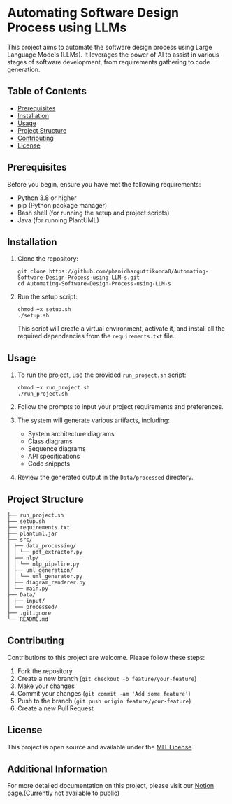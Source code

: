 # Automating Software Design Process using LLMs

This project aims to automate the software design process using Large Language Models (LLMs). It leverages the power of AI to assist in various stages of software development, from requirements gathering to code generation.

## Table of Contents

- [Prerequisites](#prerequisites)
- [Installation](#installation)
- [Usage](#usage)
- [Project Structure](#project-structure)
- [Contributing](#contributing)
- [License](#license)

## Prerequisites

Before you begin, ensure you have met the following requirements:

- Python 3.8 or higher
- pip (Python package manager)
- Bash shell (for running the setup and project scripts)
- Java (for running PlantUML)

## Installation

1. Clone the repository:
   ```
   git clone https://github.com/phanidharguttikonda0/Automating-Software-Design-Process-using-LLM-s.git
   cd Automating-Software-Design-Process-using-LLM-s
   ```

2. Run the setup script:
   ```
   chmod +x setup.sh
   ./setup.sh
   ```
   This script will create a virtual environment, activate it, and install all the required dependencies from the `requirements.txt` file.

## Usage

1. To run the project, use the provided `run_project.sh` script:
   ```
   chmod +x run_project.sh
   ./run_project.sh
   ```

2. Follow the prompts to input your project requirements and preferences.

3. The system will generate various artifacts, including:
   - System architecture diagrams
   - Class diagrams
   - Sequence diagrams
   - API specifications
   - Code snippets

4. Review the generated output in the `Data/processed` directory.

## Project Structure
```
├── run_project.sh
├── setup.sh
├── requirements.txt
├── plantuml.jar
├── src/
│ ├── data_processing/
│ │ └── pdf_extractor.py
│ ├── nlp/
│ │ └── nlp_pipeline.py
│ ├── uml_generation/
│ │ └── uml_generator.py
│ ├── diagram_renderer.py
│ └── main.py
├── Data/
│ ├── input/
│ └── processed/
├── .gitignore
└── README.md

```



## Contributing

Contributions to this project are welcome. Please follow these steps:

1. Fork the repository
2. Create a new branch (`git checkout -b feature/your-feature`)
3. Make your changes
4. Commit your changes (`git commit -am 'Add some feature'`)
5. Push to the branch (`git push origin feature/your-feature`)
6. Create a new Pull Request

## License

This project is open source and available under the [MIT License](LICENSE).

## Additional Information

For more detailed documentation on this project, please visit our [Notion page](https://www.notion.so/Project-11c59cd34c37806ab046daee81d03d76).(Currently not available to public)
